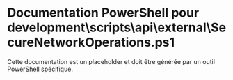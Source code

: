 # Documentation PowerShell pour development\scripts\api\external\SecureNetworkOperations.ps1

Cette documentation est un placeholder et doit être générée par un outil PowerShell spécifique.
